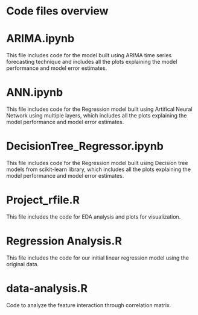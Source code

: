 # Code files overview

# ARIMA.ipynb
 This file includes code for the model built using ARIMA time series forecasting technique and includes all the plots explaining the model performance and model error estimates.

# ANN.ipynb
This file includes code for the Regression model built using Artifical Neural Network using multiple layers, which includes all the plots explaining the model performance and model error estimates.

# DecisionTree_Regressor.ipynb
This file includes code for the Regression model built using Decision tree models from scikit-learn library, which includes all the plots explaining the model performance and model error estimates.


# Project_rfile.R
This file includes the code for EDA analysis and plots for visualization.

# Regression Analysis.R
This file includes the code for our initial linear regression model using the original data.

# data-analysis.R
Code to analyze the feature interaction through correlation matrix.
